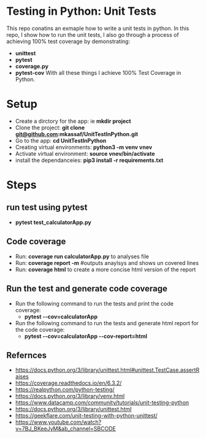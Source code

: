 # Testing in Python: Unit Tests

This repo conatins an exmaple how to write a unit tests in python. In this repo, I show how to run the unit tests, I also go through a process of achieving 100% test coverage by demonstrating:
- **unittest** 
- **pytest**
- **coverage.py**
- **pytest-cov** 
With all these things I achieve 100% Test Coverage in Python.


# Setup
- Create a dirctory for the app: ie **mkdir project**
- Clone the project: **git clone git@github.com:mkassaf/UnitTestInPython.git**
- Go to the app: **cd UnitTestInPython**
- Creating virtual environments: **python3 -m venv vnev**
- Activate virtual environment: **source vnev/bin/activate**
- install the dependanceies: **pip3 install -r requirements.txt**

# Steps 

## run test using pytest
- **pytest test_calculatorApp.py**
## Code coverage
- Run: **coverage run calculatorApp.py** to analyses file
- Run: **coverage report -m** #outputs anaylsys and shows un covered lines
- Run: **coverage html**  to create a more concise html version of the report

## Run the test and generate code coverage
- Run the following command to run the tests and print the code coverage:
   - **pytest --cov=calculatorApp**
- Run the following command to run the tests and generate html report for the code coverage: 
   - **pytest --cov=calculatorApp --cov-report=html**


## Refernces 
- https://docs.python.org/3/library/unittest.html#unittest.TestCase.assertRaises
- https://coverage.readthedocs.io/en/6.3.2/
- https://realpython.com/python-testing/
- https://docs.python.org/3/library/venv.html
- https://www.datacamp.com/community/tutorials/unit-testing-python
- https://docs.python.org/3/library/unittest.html
- https://geekflare.com/unit-testing-with-python-unittest/
- https://www.youtube.com/watch?v=7BJ_BKeeJyM&ab_channel=SBCODE
